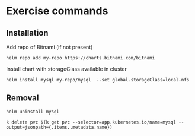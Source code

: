 # Exercise commands

## Installation
Add repo of Bitnami (if not present)
```
helm repo add my-repo https://charts.bitnami.com/bitnami
```

Install chart with storageClass available in cluster

```
helm install mysql my-repo/mysql  --set global.storageClass=local-nfs
```


## Removal
```
helm uninstall mysql
```

```
k delete pvc $(k get pvc --selector=app.kubernetes.io/name=mysql --output=jsonpath={.items..metadata.name})
```